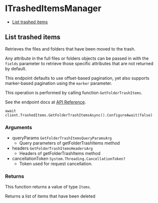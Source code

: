 # ITrashedItemsManager


- [List trashed items](#list-trashed-items)

## List trashed items

Retrieves the files and folders that have been moved
to the trash.

Any attribute in the full files or folders objects can be passed
in with the `fields` parameter to retrieve those specific
attributes that are not returned by default.

This endpoint defaults to use offset-based pagination, yet also supports
marker-based pagination using the `marker` parameter.

This operation is performed by calling function `GetFolderTrashItems`.

See the endpoint docs at
[API Reference](https://developer.box.com/reference/get-folders-trash-items/).

<!-- sample get_folders_trash_items -->
```
await client.TrashedItems.GetFolderTrashItemsAsync().ConfigureAwait(false)
```

### Arguments

- queryParams `GetFolderTrashItemsQueryParamsArg`
  - Query parameters of getFolderTrashItems method
- headers `GetFolderTrashItemsHeadersArg`
  - Headers of getFolderTrashItems method
- cancellationToken `System.Threading.CancellationToken?`
  - Token used for request cancellation.


### Returns

This function returns a value of type `Items`.

Returns a list of items that have been deleted


